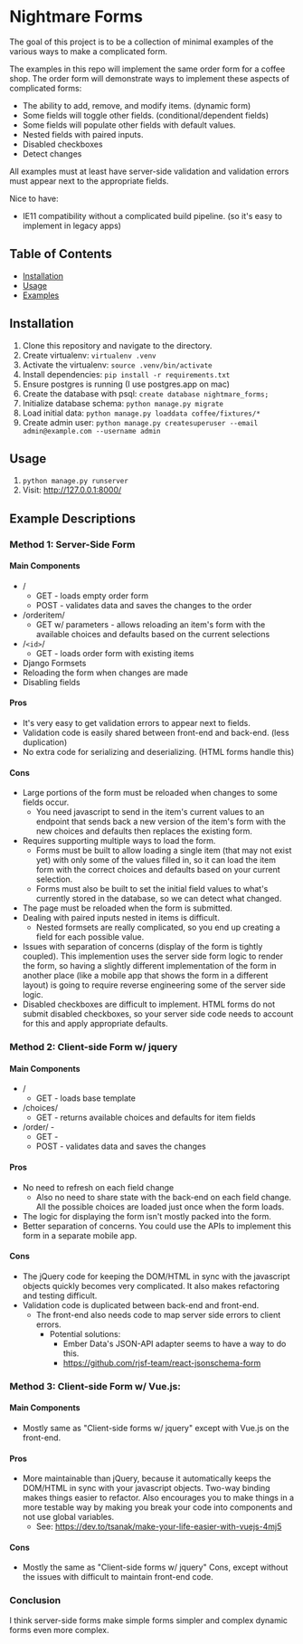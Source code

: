 # Nightmare Forms

The goal of this project is to be a collection of minimal examples of the various ways to make a complicated form.

The examples in this repo will implement the same order form for a coffee shop. The order form will demonstrate ways to implement these aspects of complicated forms:
* The ability to add, remove, and modify items. (dynamic form)
* Some fields will toggle other fields. (conditional/dependent fields)
* Some fields will populate other fields with default values.
* Nested fields with paired inputs.
* Disabled checkboxes
* Detect changes

All examples must at least have server-side validation and validation errors must appear next to the appropriate fields.

Nice to have:
* IE11 compatibility without a complicated build pipeline. (so it's easy to implement in legacy apps)

## Table of Contents

- [Installation](#installation)
- [Usage](#usage)
- [Examples](#examples)

## Installation

1. Clone this repository and navigate to the directory.
1. Create virtualenv: `virtualenv .venv`
1. Activate the virtualenv: `source .venv/bin/activate`
1. Install dependencies: `pip install -r requirements.txt`
1. Ensure postgres is running (I use postgres.app on mac)
1. Create the database with psql: `create database nightmare_forms;`
1. Initialize database schema: `python manage.py migrate`
1. Load initial data: `python manage.py loaddata coffee/fixtures/*`
1. Create admin user: `python manage.py createsuperuser --email admin@example.com --username admin`

## Usage

1. `python manage.py runserver`
1. Visit: http://127.0.0.1:8000/

## Example Descriptions

### Method 1: Server-Side Form

<path>

#### Main Components
* /
    * GET - loads empty order form
    * POST - validates data and saves the changes to the order
* /orderitem/
    * GET w/ parameters - allows reloading an item's form with the available choices and defaults based on the current selections
* /`<id>`/
    * GET - loads order form with existing items
* Django Formsets
* Reloading the form when changes are made
* Disabling fields

#### Pros
* It's very easy to get validation errors to appear next to fields.
* Validation code is easily shared between front-end and back-end. (less duplication)
* No extra code for serializing and deserializing. (HTML forms handle this)

#### Cons
* Large portions of the form must be reloaded when changes to some fields occur.
  * You need javascript to send in the item's current values to an endpoint that sends back a new version of the item's form with the new choices and defaults then replaces the existing form.
* Requires supporting multiple ways to load the form.
  * Forms must be built to allow loading a single item (that may not exist yet) with only some of the values filled in, so it can load the item form with the correct choices and defaults based on your current selection.
  * Forms must also be built to set the initial field values to what's currently stored in the database, so we can detect what changed.
* The page must be reloaded when the form is submitted.
* Dealing with paired inputs nested in items is difficult.
  * Nested formsets are really complicated, so you end up creating a field for each possible value.
* Issues with separation of concerns (display of the form is tightly coupled). This implemention uses the server side form logic to render the form, so having a slightly different implementation of the form in another place (like a mobile app that shows the form in a different layout) is going to require reverse engineering some of the server side logic.
* Disabled checkboxes are difficult to implement. HTML forms do not submit disabled checkboxes, so your server side code needs to account for this and apply appropriate defaults.

### Method 2: Client-side Form w/ jquery

#### Main Components
* /
    * GET - loads base template
* /choices/
    * GET - returns available choices and defaults for item fields
* /order/ -
    * GET  -
    * POST - validates data and saves the changes

#### Pros
* No need to refresh on each field change
  * Also no need to share state with the back-end on each field change. All the possible choices are loaded just once when the form loads.
* The logic for displaying the form isn't mostly packed into the form.
* Better separation of concerns. You could use the APIs to implement this form in a separate mobile app.

#### Cons
* The jQuery code for keeping the DOM/HTML in sync with the javascript objects quickly becomes very complicated. It also makes refactoring and testing difficult.
* Validation code is duplicated between back-end and front-end.
  * The front-end also needs code to map server side errors to client errors.
    * Potential solutions:
      * Ember Data's JSON-API adapter seems to have a way to do this.
      * https://github.com/rjsf-team/react-jsonschema-form

### Method 3: Client-side Form w/ Vue.js:

#### Main Components
* Mostly same as "Client-side forms w/ jquery" except with Vue.js on the front-end.

#### Pros
* More maintainable than jQuery, because it automatically keeps the DOM/HTML in sync with your javascript objects. Two-way binding makes things easier to refactor. Also encourages you to make things in a more testable way by making you break your code into components and not use global variables.
  * See: https://dev.to/tsanak/make-your-life-easier-with-vuejs-4mj5

#### Cons
* Mostly the same as "Client-side forms w/ jquery" Cons, except without the issues with difficult to maintain front-end code.

### Conclusion

I think server-side forms make simple forms simpler and complex dynamic forms even more complex.
